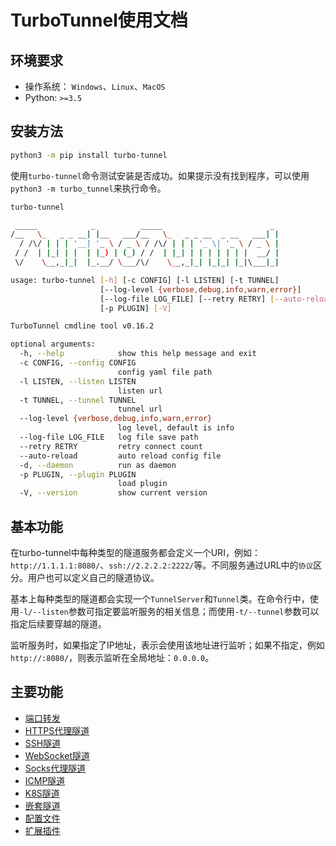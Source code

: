 # TurboTunnel使用文档

## 环境要求

* 操作系统： `Windows`、`Linux`、`MacOS`
* Python: `>=3.5`

## 安装方法

```bash
python3 -m pip install turbo-tunnel
```

使用`turbo-tunnel`命令测试安装是否成功。如果提示没有找到程序，可以使用`python3 -m turbo_tunnel`来执行命令。

```bash
turbo-tunnel

 _____            _          _____                        _
/__   \_   _ _ __| |__   ___/__   \_   _ _ __  _ __   ___| |
  / /\/ | | | '__| '_ \ / _ \ / /\/ | | | '_ \| '_ \ / _ \ |
 / /  | |_| | |  | |_) | (_) / /  | |_| | | | | | | |  __/ |
 \/    \__,_|_|  |_.__/ \___/\/    \__,_|_| |_|_| |_|\___|_|

usage: turbo-tunnel [-h] [-c CONFIG] [-l LISTEN] [-t TUNNEL]
                    [--log-level {verbose,debug,info,warn,error}]
                    [--log-file LOG_FILE] [--retry RETRY] [--auto-reload] [-d]
                    [-p PLUGIN] [-V]

TurboTunnel cmdline tool v0.16.2

optional arguments:
  -h, --help            show this help message and exit
  -c CONFIG, --config CONFIG
                        config yaml file path
  -l LISTEN, --listen LISTEN
                        listen url
  -t TUNNEL, --tunnel TUNNEL
                        tunnel url
  --log-level {verbose,debug,info,warn,error}
                        log level, default is info
  --log-file LOG_FILE   log file save path
  --retry RETRY         retry connect count
  --auto-reload         auto reload config file
  -d, --daemon          run as daemon
  -p PLUGIN, --plugin PLUGIN
                        load plugin
  -V, --version         show current version
```

## 基本功能

在turbo-tunnel中每种类型的隧道服务都会定义一个URI，例如：`http://1.1.1.1:8080/`、`ssh://2.2.2.2:2222/`等。不同服务通过URL中的`协议`区分。用户也可以定义自己的隧道协议。

基本上每种类型的隧道都会实现一个`TunnelServer`和`Tunnel`类。在命令行中，使用`-l/--listen`参数可指定要监听服务的相关信息；而使用`-t/--tunnel`参数可以指定后续要穿越的隧道。

监听服务时，如果指定了IP地址，表示会使用该地址进行监听；如果不指定，例如`http://:8080/`，则表示监听在全局地址：`0.0.0.0`。

## 主要功能

* [端口转发](./port_forward.md)
* [HTTPS代理隧道](./https.md)
* [SSH隧道](./ssh.md)
* [WebSocket隧道](./websocket.md)
* [Socks代理隧道](./socks.md)
* [ICMP隧道](./icmp.md)
* [K8S隧道](./k8s.md)
* [嵌套隧道](./nested_tunnel.md)
* [配置文件](./config.md)
* [扩展插件](./plugin.md)
